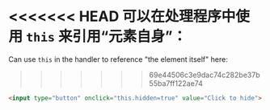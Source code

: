 <<<<<<< HEAD
可以在处理程序中使用 `this` 来引用“元素自身”：
=======
Can use `this` in the handler to reference "the element itself" here:
>>>>>>> 69e44506c3e9dac74c282be37b55ba7ff122ae74

```html run height=50
<input type="button" onclick="this.hidden=true" value="Click to hide">
```
